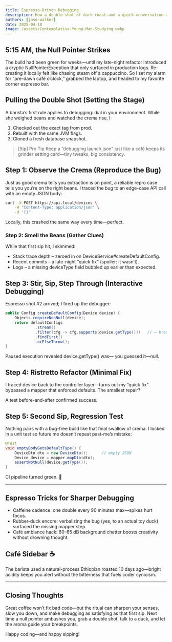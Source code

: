 ```yaml
---
title: Espresso-Driven Debugging
description: How a double-shot of dark roast—and a quick conversation with a rubber duck—helped me squash a stubborn null-pointer before sunrise.
authors: [jose-walker]
date: 2025-04-18
image: /assets/Contemplative-Young-Man-Studying.webp
---
```


## 5:15 AM, the Null Pointer Strikes

The build had been green for weeks—until my late-night refactor introduced a cryptic NullPointerException that only surfaced in production logs. Re-creating it locally felt like chasing steam off a cappuccino. So I set my alarm for “pre-dawn café o’clock,” grabbed the laptop, and headed to my favorite corner espresso bar.

## Pulling the Double Shot (Setting the Stage)

A barista’s first rule applies to debugging: dial in your environment. While she weighed beans and watched the crema rise, I:
1. Checked out the exact tag from prod.
2. Rebuilt with the same JVM flags.
3. Cloned a fresh database snapshot.

> [!tip] Pro Tip
> Keep a “debugging launch.json” just like a café keeps its grinder setting card—tiny tweaks, big consistency.

## Step 1: Observe the Crema (Reproduce the Bug)

Just as good crema tells you extraction is on point, a reliable repro case tells you you’re on the right beans. I traced the bug to an edge-case API call with an empty JSON body:

```bash
curl -X POST https://api.local/devices \
    -H "Content-Type: application/json" \
    -d '{}'
```

Locally, this crashed the same way every time—perfect.

### Step 2: Smell the Beans (Gather Clues)

While that first sip hit, I skimmed:
- Stack trace depth – zeroed in on DeviceService#createDefaultConfig.
- Recent commits – a late-night “quick fix” (spoiler: it wasn’t).
- Logs – a missing deviceType field bubbled up earlier than expected.

## Step 3: Stir, Sip, Step Through (Interactive Debugging)

Espresso shot #2 arrived; I fired up the debugger:

```java
public Config createDefaultConfig(Device device) {
    Objects.requireNonNull(device);
    return defaultConfigs
             .stream()
             .filter(cfg -> cfg.supports(device.getType()))   // ← breaks here
             .findFirst()
             .orElseThrow();
}
```

Paused execution revealed device.getType() was— you guessed it—null.

## Step 4: Ristretto Refactor (Minimal Fix)

I traced device back to the controller layer—turns out my “quick fix” bypassed a mapper that enforced defaults. The smallest repair?

A test before-and-after confirmed success.

## Step 5: Second Sip, Regression Test

Nothing pairs with a bug-free build like that final swallow of crema. I locked in a unit test so future me doesn’t repeat past-me’s mistake:

```java
@Test
void emptyBodyGetsDefaultType() {
    DeviceDto dto = new DeviceDto();      // empty JSON
    Device device = mapper.mapDto(dto);
    assertNotNull(device.getType());
}
```

CI pipeline turned green. 🎉

---

## Espresso Tricks for Sharper Debugging

- Caffeine cadence: one double every 90 minutes max—spikes hurt focus.
- Rubber-duck encore: verbalizing the bug (yes, to an actual toy duck) surfaced the missing mapper step.
- Café ambiance hack: 60–65 dB background chatter boosts creativity without drowning thought.

## Café Sidebar ☕

The barista used a natural-process Ethiopian roasted 10 days ago—bright acidity keeps you alert without the bitterness that fuels coder cynicism.

---

## Closing Thoughts

Great coffee won’t fix bad code—but the ritual can sharpen your senses, slow you down, and make debugging as satisfying as that first sip. Next time a null pointer ambushes you, grab a double shot, talk to a duck, and let the aroma guide your breakpoints.

Happy coding—and happy sipping!
